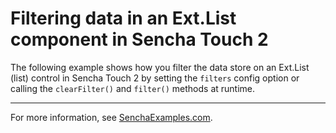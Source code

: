 # Filtering data in an Ext.List component in Sencha Touch 2 #

The following example shows how you filter the data store on an Ext.List (list) control in Sencha Touch 2 by setting the `filters` config option or calling the `clearFilter()` and `filter()` methods at runtime.

---

For more information, see [SenchaExamples.com](http://senchaexamples.com/2012/03/15/filtering-data-in-an-ext-list-component-in-sencha-touch-2/).
